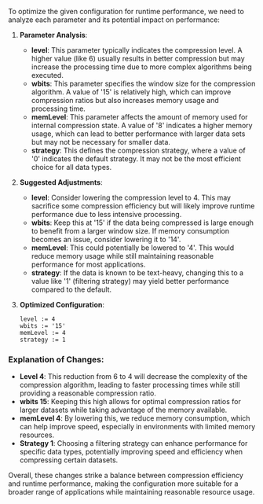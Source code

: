 To optimize the given configuration for runtime performance, we need to analyze each parameter and its potential impact on performance:

1. **Parameter Analysis**:
   - **level**: This parameter typically indicates the compression level. A higher value (like 6) usually results in better compression but may increase the processing time due to more complex algorithms being executed.
   - **wbits**: This parameter specifies the window size for the compression algorithm. A value of '15' is relatively high, which can improve compression ratios but also increases memory usage and processing time.
   - **memLevel**: This parameter affects the amount of memory used for internal compression state. A value of '8' indicates a higher memory usage, which can lead to better performance with larger data sets but may not be necessary for smaller data.
   - **strategy**: This defines the compression strategy, where a value of '0' indicates the default strategy. It may not be the most efficient choice for all data types.

2. **Suggested Adjustments**:
   - **level**: Consider lowering the compression level to 4. This may sacrifice some compression efficiency but will likely improve runtime performance due to less intensive processing.
   - **wbits**: Keep this at '15' if the data being compressed is large enough to benefit from a larger window size. If memory consumption becomes an issue, consider lowering it to '14'.
   - **memLevel**: This could potentially be lowered to '4'. This would reduce memory usage while still maintaining reasonable performance for most applications.
   - **strategy**: If the data is known to be text-heavy, changing this to a value like '1' (filtering strategy) may yield better performance compared to the default.

3. **Optimized Configuration**:
   ```plaintext
   level := 4
   wbits := '15'
   memLevel := 4
   strategy := 1
   ```

### Explanation of Changes:
- **Level 4**: This reduction from 6 to 4 will decrease the complexity of the compression algorithm, leading to faster processing times while still providing a reasonable compression ratio.
- **wbits 15**: Keeping this high allows for optimal compression ratios for larger datasets while taking advantage of the memory available.
- **memLevel 4**: By lowering this, we reduce memory consumption, which can help improve speed, especially in environments with limited memory resources.
- **Strategy 1**: Choosing a filtering strategy can enhance performance for specific data types, potentially improving speed and efficiency when compressing certain datasets.

Overall, these changes strike a balance between compression efficiency and runtime performance, making the configuration more suitable for a broader range of applications while maintaining reasonable resource usage.
